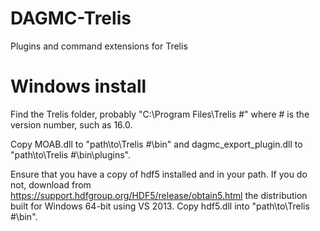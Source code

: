 # DAGMC-Trelis
Plugins and command extensions for Trelis

# Windows install
Find the Trelis folder, probably "C:\Program Files\Trelis #\" where # is the version number, such as 16.0.

Copy MOAB.dll to "path\to\Trelis #\bin\" and dagmc_export_plugin.dll to "path\to\Trelis #\bin\plugins\".

Ensure that you have a copy of hdf5 installed and in your path.  If you do not, download from https://support.hdfgroup.org/HDF5/release/obtain5.html the distribution built for Windows 64-bit using VS 2013. Copy hdf5.dll into "path\to\Trelis #\bin\". 
